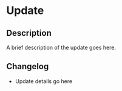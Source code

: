 # Update

## Description
A brief description of the update goes here.

## Changelog
- Update details go here